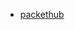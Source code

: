 * [packethub](https://www.packtpub.com/mapt/book/big_data_and_business_intelligence/9781785886249/5/ch05lvl1sec48/deploying-and-configuring-mesos-cluster-using-puppet)